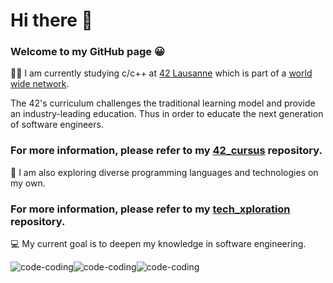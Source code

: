 # Hi there 👋

### Welcome to my GitHub page :grinning:

:woman_technologist: I am currently studying c/c++ at [42 Lausanne](https://www.42lausanne.ch/?gclid=EAIaIQobChMI-5eLloP79wIVhJBoCR1VEwNIEAAYASAAEgKuovD_BwE) which is part of a [world wide network](https://42.fr/en/network-42/).

The 42's curriculum challenges the traditional learning model and provide an industry-leading education. Thus in order to educate the next generation of software engineers.

### For more information, please refer to my [42_cursus](https://github.com/Sndrn/42_cursus) repository.
 
 
 
:compass: I am also exploring diverse programming languages and technologies on my own.

### For more information, please refer to my [tech_xploration](https://github.com/Sndrn/tech_xploration) repository.
 
 
 
💻 My current goal is to deepen my knowledge in software engineering.


![code-coding](https://user-images.githubusercontent.com/89401289/171004051-3903e445-34e1-4e8e-959b-66b9cd455968.gif)![code-coding](https://user-images.githubusercontent.com/89401289/171004051-3903e445-34e1-4e8e-959b-66b9cd455968.gif)![code-coding](https://user-images.githubusercontent.com/89401289/171004051-3903e445-34e1-4e8e-959b-66b9cd455968.gif)
